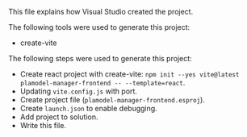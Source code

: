 This file explains how Visual Studio created the project.

The following tools were used to generate this project:
- create-vite

The following steps were used to generate this project:
- Create react project with create-vite: `npm init --yes vite@latest plamodel-manager-frontend -- --template=react`.
- Updating `vite.config.js` with port.
- Create project file (`plamodel-manager-frontend.esproj`).
- Create `launch.json` to enable debugging.
- Add project to solution.
- Write this file.

